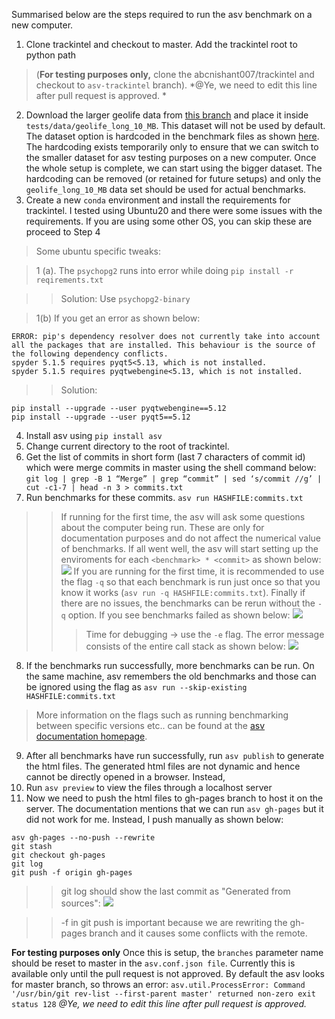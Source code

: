 Summarised below are the steps required to run the asv benchmark on a new computer.

1. Clone trackintel and checkout to master. Add the trackintel root to python path 

>(**For testing purposes only,** clone the abcnishant007/trackintel and checkout to `asv-trackintel` branch). 
*@Ye, we need to edit this line after pull request is approved. *

2. Download the larger geolife data from [this branch](https://github.com/abcnishant007/trackintel/tree/benchmark-files) and place it inside `tests/data/geolife_long_10_MB`. This dataset will not be used by default. The dataset option is hardcoded in the benchmark files as shown [here](https://github.com/abcnishant007/trackintel/blob/7b8c2ee2f12d98b59578cd0519aae6a5240ade4c/benchmarks/preprocessing_benchmarks.py#L6). The hardcoding exists temporarily only to ensure that we can switch to the smaller dataset for asv testing purposes on a new computer. Once the whole setup is complete, we can start using the bigger dataset. The hardcoding can be removed (or retained for future setups) and only the `geolife_long_10_MB` data set should be used for actual benchmarks.
3. Create a new `conda` environment and install the requirements for trackintel. I tested using Ubuntu20 and there were some issues with the requirements. If you are using some other OS, you can skip these are proceed to Step 4

> Some ubuntu specific tweaks:

>1 (a). The `psychopg2` runs into error while doing `pip install -r reqirements.txt`

>> Solution: Use `psychopg2-binary` 
    
> 1(b) If you get an error as shown below:
```
ERROR: pip's dependency resolver does not currently take into account all the packages that are installed. This behaviour is the source of the following dependency conflicts.
spyder 5.1.5 requires pyqt5<5.13, which is not installed.
spyder 5.1.5 requires pyqtwebengine<5.13, which is not installed.

```
>> Solution:
```
pip install --upgrade --user pyqtwebengine==5.12
pip install --upgrade --user pyqt5==5.12
```

4. Install asv using `pip install asv`
5. Change current directory to the root of trackintel. 
6. Get the list of commits in short form (last 7 characters of commit id) which were merge commits in master using the shell command below: 
```git log | grep -B 1 “Merge” | grep “commit” | sed ‘s/commit //g’ | cut -c1-7 | head -n 3 > commits.txt```
7. Run benchmarks for these commits. 
```asv run HASHFILE:commits.txt```
>> If running for the first time, the asv will ask some questions about the computer being run. These are only for documentation purposes and do not affect the numerical value of benchmarks. If all went well, the asv will start setting up the enviroments for each `<benchmark> * <commit>` as shown below:
>>![](https://i.imgur.com/r6pYhNB.png)
>> If you are running for the first time, it is recommended to use the flag `-q` so that each benchmark is run just once so that you know it works (`asv run -q HASHFILE:commits.txt`). Finally if there are no issues, the benchmarks can be rerun without the `-q` option. 
>> If you see benchmarks failed as shown below:
>> ![](https://i.imgur.com/r3vIcgm.png)
>>> Time for debugging → use the `-e` flag. The error message consists of the entire call stack as shown below:
>>>![](https://i.imgur.com/clGNgCJ.png)


8. If the benchmarks run successfully, more benchmarks can be run. On the same machine, asv remembers the old benchmarks and those can be ignored using the flag as ` asv run --skip-existing HASHFILE:commits.txt `
> More information on the flags such as running benchmarking between specific versions etc..  can be found at the [asv documentation homepage](https://asv.readthedocs.io/en/stable/commands.html).


9. After all benchmarks have run successfully, run 
```asv publish``` 
to generate the html files. The generated html files are not dynamic and hence cannot be directly opened in a browser. Instead, 
10. Run 
```asv preview``` 
to view the files through a localhost server
11. Now we need to push the html files to gh-pages branch to host it on the server. The documentation mentions that we can run `asv gh-pages` but it did not work for me. Instead, I push manually as shown below:
```
asv gh-pages --no-push --rewrite
git stash
git checkout gh-pages 
git log 
git push -f origin gh-pages 
```
>>git log should show the last commit as "Generated from sources": 
>>![](https://i.imgur.com/YKZkgAJ.png)

>>-f in git push is important because we are rewriting the gh-pages branch and it causes some conflicts with the remote. 
 
 
 
**For testing purposes only**
 Once this is setup, the `branches` parameter name should be reset to master in the `asv.conf.json file`. Currently this is available only until the pull request is not approved. By default the asv looks for master branch, so throws an error: 
 ```asv.util.ProcessError: Command '/usr/bin/git rev-list --first-parent master' returned non-zero exit status 128```
 *@Ye, we need to edit this line after pull request is approved.*
 
 
